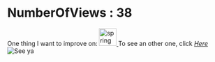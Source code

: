 # NumberOfViews : 38
One thing I want to improve on:  <a href="https://spring.io/" target="_blank" rel="noreferrer"> <img src="https://www.vectorlogo.zone/logos/springio/springio-icon.svg" alt="spring" width="40" height="40"/> </a>
To see an other one, click *[Here](https://github.com/Charles-Chrismann)*
![See ya](https://next-lvl-github.herokuapp.com/slide/random)
